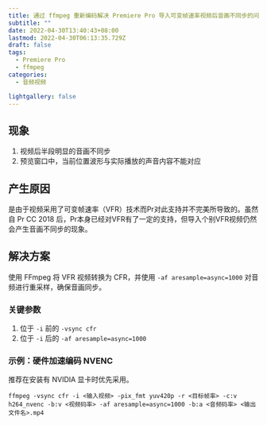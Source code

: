 ```yaml
---
title: 通过 ffmpeg 重新编码解决 Premiere Pro 导入可变帧速率视频后音画不同步的问题
subtitle: ""
date: 2022-04-30T13:40:43+08:00
lastmod: 2022-04-30T06:13:35.729Z
draft: false
tags:
  - Premiere Pro
  - ffmpeg
categories:
  - 音频视频

lightgallery: false
---
```


## 现象

1. 视频后半段明显的音画不同步
2. 预览窗口中，当前位置波形与实际播放的声音内容不能对应

## 产生原因

是由于视频采用了可变帧速率（VFR）技术而Pr对此支持并不完美所导致的。虽然自 Pr CC 2018 后，Pr本身已经对VFR有了一定的支持，但导入个别VFR视频仍然会产生音画不同步的现象。

## 解决方案

使用 FFmpeg 将 VFR 视频转换为 CFR，并使用 `-af aresample=async=1000` 对音频进行重采样，确保音画同步。

### 关键参数

1. 位于 `-i` 前的 `-vsync cfr`
2. 位于 `-i` 后的 `-af aresample=async=1000`

### 示例：硬件加速编码 NVENC

推荐在安装有 NVIDIA 显卡时优先采用。

```shell
ffmpeg -vsync cfr -i <输入视频> -pix_fmt yuv420p -r <目标帧率> -c:v h264_nvenc -b:v <视频码率> -af aresample=async=1000 -b:a <音频码率> <输出文件名>.mp4
```
